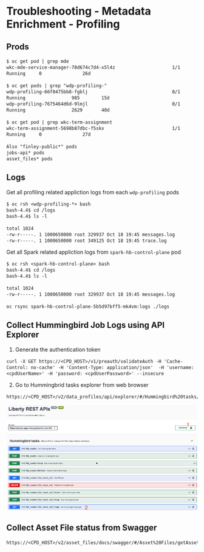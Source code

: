 # Troubleshooting - Metadata Enrichment - Profiling
## Prods 

```
$ oc get pod | grep mde
wkc-mde-service-manager-78d674c7d4-x5l4z                     1/1     Running     0               26d

$ oc get pods | grep "wdp-profiling-"
wdp-profiling-66f8475bb8-fgblj                               0/1     Running                 985        15d
wdp-profiling-7675464d6d-9lmjl                               0/1     Running                 2629       40d

$ oc get pod | grep wkc-term-assignment 
wkc-term-assignment-5698b87dbc-f5skx                         1/1     Running     0               27d

Also "finley-public*" pods
jobs-api* pods
asset_files* pods
```

## Logs
Get all profiling related appliction logs from each `wdp-profiling` pods
```
$ oc rsh <wdp-profiling-*> bash
bash-4.4$ cd /logs
bash-4.4$ ls -l

total 1024
-rw-r-----. 1 1000650000 root 329937 Oct 18 19:45 messages.log
-rw-r-----. 1 1000650000 root 349125 Oct 18 19:45 trace.log
```
Get all Spark related appliction logs from `spark-hb-control-plane` pod
```
$ oc rsh <spark-hb-control-plane> bash
bash-4.4$ cd /logs
bash-4.4$ ls -l

total 1024
-rw-r-----. 1 1000650000 root 329937 Oct 18 19:45 messages.log

oc rsync spark-hb-control-plane-5b5d97bff5-mk4vm:logs ./logs 
```

## Collect Hummingbird Job Logs using API Explorer 
1. Generate the authentication token 
```
curl -X GET https://<CPD_HOST>/v1/preauth/validateAuth -H 'Cache-Control: no-cache' -H 'Content-Type: application/json'  -H 'username: <cpdUserName>' -H 'password: <cpdUserPassword>' --insecure
```
2. Go to Hummingbrid tasks explorer from web browser
```
https://<CPD_HOST>/v2/data_profiles/api/explorer/#/Hummingbird%20tasks/getHbTaskLogs
```
![](../../images/API-Explorer-Hummingbrid-Job-Log.png)

## Collect Asset File status from Swagger
```
https://<CPD_HOST>/v2/asset_files/docs/swagger/#/Asset%20Files/getAssetFile
```
